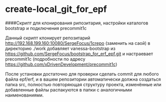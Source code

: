 # create-local_git_for_epf
####Скрипт для клонирования рипозитария,  настройки каталогов bootstrap и подключения precommit1c

Данный скрипт клонирует репозитарий http://192.168.199.160:10080/SergeFocus/1crepo (заменить на саой)
в директорию ./work
добавляет vanessa-bootstrap из https://github.com/SergeFocus/bootstrap_for_erf_epf.git
и настраевает precommit1c  (подробности по адресу https://github.com/xDrivenDevelopment/precommit1c) 

После установки достаточно для проверки сделать commit для любого файла epf/erf, и в вашем репозитории автоматически должна создаться папка src, полностью повторяющая структуру проекта, изменённые или добавленные файлы распакуются в папки с аналогичными наименованиями.
